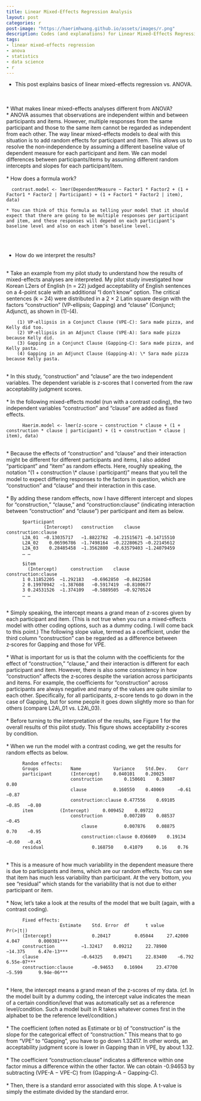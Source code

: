 ```yaml
---
title: Linear Mixed-Effects Regression Analysis
layout: post
categories: r
post-image: "https://haerimhwang.github.io/assets/images/r.png"
description: Codes (and explanations) for Linear Mixed-Effects Regression Analysis
tags:
- linear mixed-effects regression
- anova
- statistics
- data science 
- r
---
```


* This post explains basics of linear mixed-effects regression vs. ANOVA.  
<br>
<br>
* What makes linear mixed-effects analyses different from ANOVA?  <br>
   * ANOVA assumes that observations are independent within and between participants and items. However, multiple responses from the same participant and those to the same item cannot be regarded as independent from each other. The way linear mixed-effects models to deal with this situation is to add random effects for participant and item. This allows us to resolve the non‑independence by assuming a different baseline value of dependent measure for each participant and item. We can model differences between participants/items by assuming different random intercepts and slopes for each participant/item.  
<br>
<br>
* How does a formula work?  
    
      contrast.model <- lmer(DependentMeasure ~ Factor1 * Factor2 + (1 + Factor1 * Factor2 | Participant) + (1 + Factor1 * Factor2 | item), data)
        
    * You can think of this formula as telling your model that it should expect that there are going to be multiple responses per participant and item, and these responses will depend on each participant’s baseline level and also on each item’s baseline level.  
<br>
<br>  

* How do we interpret the results?
<br>   
    * Take an example from my pilot study to understand how the results of mixed-effects analyses are interpreted. My pilot study investigated how Korean L2ers of English (n = 22) judged acceptability of English sentences on a 4-point scale with an additional “I don’t know” option. The critical sentences (k = 24) were distributed in a 2 × 2 Latin square design with the factors “construction” (VP-ellipsis; Gapping) and “clause” (Conjunct; Adjunct), as shown in (1)-(4).  
      
        (1) VP-ellipsis in a Conjunct Clause (VPE‑C): Sara made pizza, and Kelly did too.  
        (2) VP-ellipsis in an Adjunct Clause (VPE‑A): Sara made pizza because Kelly did.  
        (3) Gapping in a Conjunct Clause (Gapping‑C): Sara made pizza, and Kelly pasta.  
        (4) Gapping in an Adjunct Clause (Gapping‑A): \* Sara made pizza because Kelly pasta.  
<br>          
    * In this study, “construction” and “clause” are the two independent variables. The dependent variable is z-scores that I converted from the raw acceptability judgment scores.
<br>
<br> 
    * In the following mixed-effects model (run with a contrast coding), the two independent variables “construction” and “clause” are added as fixed effects.
        
          Haerim.model <- lmer(z-score ~ construction * clause + (1 + construction * clause | participant) + (1 + construction * clause | item), data)
          
  <br>
   * Because the effects of “construction” and “clause” and their interaction might be different for different participants and items, I also added “participant” and “item” as random effects. Here, roughly speaking, the notation “(1 + construction \* clause ⦙ participant)” means that you tell the model to expect differing responses to the factors in question, which are “construction” and “clause” and their interaction in this case.
<br>
<br>
    * By adding these random effects, now I have different intercept and slopes for “construction,” “clause,” and “construction:clause” (indicating interaction between “construction” and “clause”) per participant and item as below.
        
          $participant
                  (Intercept) 	construction	clause		construction:clause
          L2A_01  −0.13035717	−1.8822782	−0.21515671	−0.14715510
          L2A_02	0.06596786	−1.7498164	−0.22280625	−0.22145612
          L2A_03	0.28485458	−1.3562880	−0.63579403	−1.24079459
          … …
            
          $item
           	(Intercept) 	construction	clause		construction:clause
          1	0.11852205	−1.292183	−0.6962850	−0.8422584
          2	0.19970942	−1.387608	−0.5917419	−0.8100677
          3	0.24531526	−1.374109	−0.5889505	−0.9270524
          … …
          
  <br>
   * Simply speaking, the intercept means a grand mean of z-scores given by each participant and item. (This is not true when you run a mixed-effects model with other coding options, such as a dummy coding. I will come back to this point.) The following slope value, termed as a coefficient, under the third column “construction” can be regarded as a difference between z‑scores for Gapping and those for VPE.
<br>
<br>
    * What is important for us is that the column with the coefficients for the effect of “construction,” “clause,” and their interaction is different for each participant and item. However, there is also some consistency in how “construction” affects the z‑scores despite the variation across participants and items. For example, the coefficients for “construction” across participants are always negative and many of the values are quite similar to each other. Specifically, for all participants, z-score tends to go down in the case of Gapping, but for some people it goes down slightly more so than for others (compare L2A\_01 vs. L2A\_03).
<br> 
<br>
    * Before turning to the interpretation of the results, see Figure 1 for the overall results of this pilot study. This figure shows acceptability z‑scores by condition.
<br> 
<br>
    * When we run the model with a contrast coding, we get the results for random effects as below.
        
          Random effects:
          Groups			Name			Variance	Std.Dev.	Corr 
          participant	  	(Intercept)		0.040101	0.20025 
                       		construction		0.150601	0.38807		0.80 
                       		clause			0.160550	0.40069		−0.61	−0.87
                       		construction:clause	0.477556	0.69105		−0.85	−0.80
          item			(Intercept)		0.009452	0.09722 
                       		construction		0.007289	0.08537		−0.45
                        		clause			0.007876	0.08875		0.70	−0.95
                        		construction:clause	0.036609	0.19134		−0.60 	−0.45
          residual					0.168750	0.41079		0.16	0.76
          
  <br>
   * This is a measure of how much variability in the dependent measure there is due to participants and items, which are our random effects. You can see that item has much less variability than participant. At the very bottom, you see “residual” which stands for the variability that is not due to either participant or item.
<br>
<br>
    * Now, let’s take a look at the results of the model that we built (again, with a contrast coding).
        
          Fixed effects:
          				Estimate	Std. Error  df		t value		Pr(>|t|)
          (Intercept)		        0.20417	    	0.05044	    27.42000	4.047		0.000381***
          construction			−1.32417	0.09212	    22.78900	−14.375	  	6.47e-13***
          clause				−0.64325	0.09471	    22.83400	−6.792		6.55e-07***
          construction:clause		−0.94653	0.16904	    23.47700	−5.599		9.94e-06***
          
  <br>
   * Here, the intercept means a grand mean of the z-scores of my data. (cf. In the model built by a dummy coding, the intercept value indicates the mean of a certain condition/level that was automatically set as a reference level/condition. Such a model built in R takes whatever comes first in the alphabet to be the reference level/condition.)
<br>
<br>
   * The coefficient (often noted as Estimate or b) of “construction” is the slope for the categorical effect of “construction.” This means that to go from “VPE” to “Gapping”, you have to go down 1.32417. In other words, an acceptability judgment score is lower in Gapping than in VPE, by about 1.32.
<br> 
<br>
    * The coefficient “construction:clause” indicates a difference within one factor minus a difference within the other factor. We can obtain -0.94653 by subtracting (VPE-A − VPE-C) from (Gapping-A − Gapping-C).
<br>
<br>
    * Then, there is a standard error associated with this slope. A t-value is simply the estimate divided by the standard error.
<br> 
<br> 
